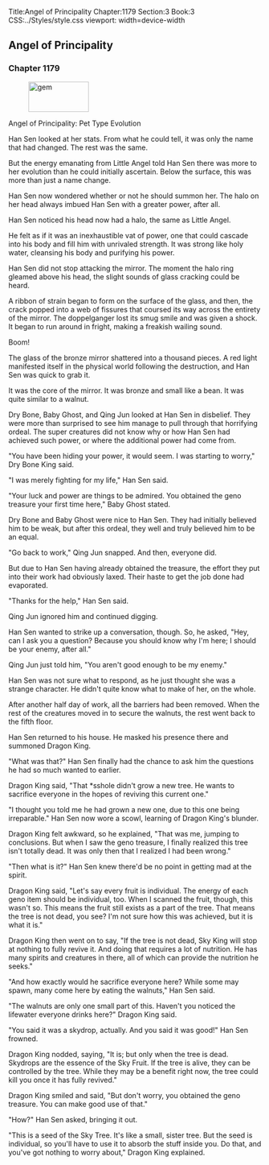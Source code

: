 Title:Angel of Principality 
Chapter:1179 
Section:3 
Book:3 
CSS:../Styles/style.css 
viewport: width=device-width
  
## Angel of Principality
### Chapter 1179
  
<figure>
	<img src="../Images/gem.gif" alt="gem" id="gem" width="120" height="60" />
</figure>
  

  
Angel of Principality: Pet Type Evolution

Han Sen looked at her stats. From what he could tell, it was only the name that had changed. The rest was the same.

But the energy emanating from Little Angel told Han Sen there was more to her evolution than he could initially ascertain. Below the surface, this was more than just a name change.

Han Sen now wondered whether or not he should summon her. The halo on her head always imbued Han Sen with a greater power, after all.

Han Sen noticed his head now had a halo, the same as Little Angel.

He felt as if it was an inexhaustible vat of power, one that could cascade into his body and fill him with unrivaled strength. It was strong like holy water, cleansing his body and purifying his power.

Han Sen did not stop attacking the mirror. The moment the halo ring gleamed above his head, the slight sounds of glass cracking could be heard.

A ribbon of strain began to form on the surface of the glass, and then, the crack popped into a web of fissures that coursed its way across the entirety of the mirror. The doppelganger lost its smug smile and was given a shock. It began to run around in fright, making a freakish wailing sound.

Boom!

The glass of the bronze mirror shattered into a thousand pieces. A red light manifested itself in the physical world following the destruction, and Han Sen was quick to grab it.

It was the core of the mirror. It was bronze and small like a bean. It was quite similar to a walnut.

Dry Bone, Baby Ghost, and Qing Jun looked at Han Sen in disbelief. They were more than surprised to see him manage to pull through that horrifying ordeal. The super creatures did not know why or how Han Sen had achieved such power, or where the additional power had come from.

"You have been hiding your power, it would seem. I was starting to worry," Dry Bone King said.

"I was merely fighting for my life," Han Sen said.

"Your luck and power are things to be admired. You obtained the geno treasure your first time here," Baby Ghost stated.

Dry Bone and Baby Ghost were nice to Han Sen. They had initially believed him to be weak, but after this ordeal, they well and truly believed him to be an equal.

"Go back to work," Qing Jun snapped. And then, everyone did.

But due to Han Sen having already obtained the treasure, the effort they put into their work had obviously laxed. Their haste to get the job done had evaporated.

"Thanks for the help," Han Sen said.

Qing Jun ignored him and continued digging.

Han Sen wanted to strike up a conversation, though. So, he asked, "Hey, can I ask you a question? Because you should know why I'm here; I should be your enemy, after all."

Qing Jun just told him, "You aren't good enough to be my enemy."

Han Sen was not sure what to respond, as he just thought she was a strange character. He didn't quite know what to make of her, on the whole.

After another half day of work, all the barriers had been removed. When the rest of the creatures moved in to secure the walnuts, the rest went back to the fifth floor.

Han Sen returned to his house. He masked his presence there and summoned Dragon King.

"What was that?" Han Sen finally had the chance to ask him the questions he had so much wanted to earlier.

Dragon King said, "That *sshole didn't grow a new tree. He wants to sacrifice everyone in the hopes of reviving this current one."

"I thought you told me he had grown a new one, due to this one being irreparable." Han Sen now wore a scowl, learning of Dragon King's blunder.

Dragon King felt awkward, so he explained, "That was me, jumping to conclusions. But when I saw the geno treasure, I finally realized this tree isn't totally dead. It was only then that I realized I had been wrong."

"Then what is it?" Han Sen knew there'd be no point in getting mad at the spirit.

Dragon King said, "Let's say every fruit is individual. The energy of each geno item should be individual, too. When I scanned the fruit, though, this wasn't so. This means the fruit still exists as a part of the tree. That means the tree is not dead, you see? I'm not sure how this was achieved, but it is what it is."

Dragon King then went on to say, "If the tree is not dead, Sky King will stop at nothing to fully revive it. And doing that requires a lot of nutrition. He has many spirits and creatures in there, all of which can provide the nutrition he seeks."

"And how exactly would he sacrifice everyone here? While some may spawn, many come here by eating the walnuts," Han Sen said.

"The walnuts are only one small part of this. Haven't you noticed the lifewater everyone drinks here?" Dragon King said.

"You said it was a skydrop, actually. And you said it was good!" Han Sen frowned.

Dragon King nodded, saying, "It is; but only when the tree is dead. Skydrops are the essence of the Sky Fruit. If the tree is alive, they can be controlled by the tree. While they may be a benefit right now, the tree could kill you once it has fully revived."

Dragon King smiled and said, "But don't worry, you obtained the geno treasure. You can make good use of that."

"How?" Han Sen asked, bringing it out.

"This is a seed of the Sky Tree. It's like a small, sister tree. But the seed is individual, so you'll have to use it to absorb the stuff inside you. Do that, and you've got nothing to worry about," Dragon King explained.